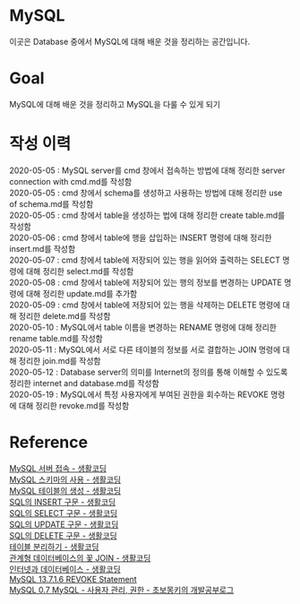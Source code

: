 # MySQL  
  
이곳은 Database 중에서 MySQL에 대해 배운 것을 정리하는 공간입니다.  
  
# Goal
  
MySQL에 대해 배운 것을 정리하고 MySQL을 다룰 수 있게 되기  
  
# 작성 이력
  
2020-05-05 : MySQL server를 cmd 창에서 접속하는 방법에 대해 정리한 server connection with cmd.md를 작성함  
2020-05-05 : cmd 창에서 schema를 생성하고 사용하는 방법에 대해 정리한 use of schema.md를 작성함  
2020-05-05 : cmd 창에서 table을 생성하는 법에 대해 정리한 create table.md를 작성함  
2020-05-06 : cmd 창에서 table에 행을 삽입하는 INSERT 명령에 대해 정리한 insert.md를 작성함  
2020-05-07 : cmd 창에서 table에 저장되어 있는 행을 읽어와 출력하는 SELECT 명령에 대해 정리한 select.md를 작성함  
2020-05-08 : cmd 창에서 table에 저장되어 있는 행의 정보를 변경하는 UPDATE 명령에 대해 정리한 update.md를 추가함  
2020-05-09 : cmd 창에서 table에 저장되어 있는 행을 삭제하는 DELETE 명령에 대해 정리한 delete.md를 작성함  
2020-05-10 : MySQL에서 table 이름을 변경하는 RENAME 명령에 대해 정리한 rename table.md를 작성함  
2020-05-11 : MySQL에서 서로 다른 테이블의 정보를 서로 결합하는 JOIN 명령에 대해 정리한 join.md를 작성함  
2020-05-12 : Database server의 의미를 Internet의 정의를 통해 이해할 수 있도록 정리한 internet and database.md를 작성함  
2020-05-19 : MySQL에서 특정 사용자에게 부여된 권한을 회수하는 REVOKE 명령에 대해 정리한 revoke.md를 작성함  
  
# Reference
  
<a href = "https://opentutorials.org/course/3161/19534" target = "_blank">MySQL 서버 접속 - 생활코딩</a>  
<a href = "https://opentutorials.org/course/3161/19535" target = "_blank">MySQL 스키마의 사용 - 생활코딩</a>  
<a href = "https://opentutorials.org/course/3161/19537" target = "_blank">MySQL 테이블의 생성 - 생활코딩</a>  
<a href = "https://opentutorials.org/course/3161/19539" target = "_blank">SQL의 INSERT 구문 - 생활코딩</a>  
<a href = "https://opentutorials.org/course/3161/19540" target = "_blank">SQL의 SELECT 구문 - 생활코딩</a>  
<a href = "https://opentutorials.org/course/3161/19541" target = "_blank">SQL의 UPDATE 구문 - 생활코딩</a>  
<a href = "https://opentutorials.org/course/3161/19542" target = "_blank">SQL의 DELETE 구문 - 생활코딩</a>  
<a href = "https://opentutorials.org/course/3161/19521" target = "_blank">테이블 분리하기 - 생활코딩</a>  
<a href = "https://opentutorials.org/course/3161/19545" target = "_blank">관계형 데이터베이스의 꽃 JOIN - 생활코딩</a>  
<a href = "https://opentutorials.org/course/3161/19546" target = "_blank">인터넷과 데이터베이스 - 생활코딩</a>  
<a href = "https://dev.mysql.com/doc/refman/5.6/en/revoke.html" target = "_blank">MySQL 13.7.1.6 REVOKE Statement</a>  
<a href = "https://wayhome25.github.io/mysql/2017/03/23/mysql-11-user-setting/" target = "_blank">MySQL 0.7 MySQL - 사용자 관리, 권한 - 초보몽키의 개발공부로그</a>  
